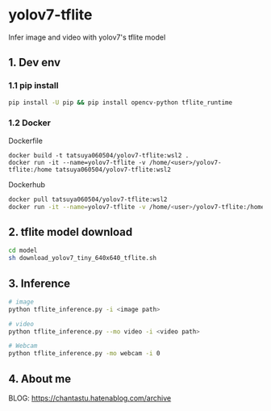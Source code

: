 # yolov7-tflite
Infer image and video with yolov7's tflite model

## 1. Dev env
### 1.1 pip install
```bash
pip install -U pip && pip install opencv-python tflite_runtime
```
### 1.2 Docker
Dockerfile
```
docker build -t tatsuya060504/yolov7-tflite:wsl2 .
docker run -it --name=yolov7-tflite -v /home/<user>/yolov7-tflite:/home tatsuya060504/yolov7-tflite:wsl2
```
Dockerhub
```bash
docker pull tatsuya060504/yolov7-tflite:wsl2
docker run -it --name=yolov7-tflite -v /home/<user>/yolov7-tflite:/home tatsuya060504/yolov7-tflite:wsl2
```

## 2. tflite model download
```bash
cd model
sh download_yolov7_tiny_640x640_tflite.sh
```

## 3. Inference
```bash
# image
python tflite_inference.py -i <image path>

# video
python tflite_inference.py --mo video -i <video path>

# Webcam
python tflite_inference.py -mo webcam -i 0
```
## 4. About me
BLOG: https://chantastu.hatenablog.com/archive
